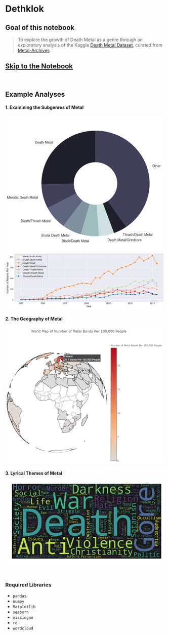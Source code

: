 # Dethklok

## Goal of this notebook
> To explore the growth of Death Metal as a genre through an exploratory analysis of the Kaggle [Death Metal Dataset](https://www.kaggle.com/zhangjuefei/death-metal), curated from [Metal-Archives](www.metal-archives.com).

## [Skip to the Notebook](https://nbviewer.jupyter.org/github/Bashkeel/Dethklok/blob/master/The%20Growth%20of%20Death%20Metal.ipynb)

<br>

## Example Analyses
#### 1. Examining the Subgenres of Metal
![](Images/Genre%20Pie%20Chart.png)
![](Images/Genre%20Explosions.png)

#### 2. The Geography of Metal
![](Images/Metal%20Map.png)

#### 3. Lyrical Themes of Metal
![](Images/Word%20Cloud.png)



<br>

### Required Libraries
* `pandas`
* `numpy`
* `Matplotlib`
* `seaborn`
* `missingno`
* `re`
* `wordcloud`